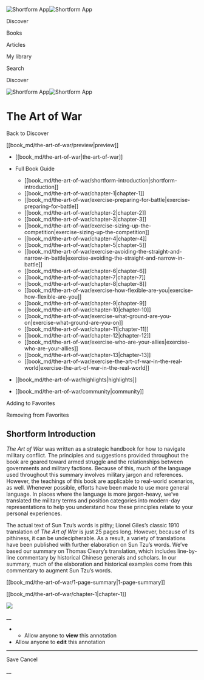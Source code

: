 ![Shortform App](/img/logo.36a2399e.svg)![Shortform App](/img/logo-dark.70c1b072.svg)

Discover

Books

Articles

My library

Search

Discover

![Shortform App](/img/logo.36a2399e.svg)![Shortform App](/img/logo-dark.70c1b072.svg)

# The Art of War

Back to Discover

[[book_md/the-art-of-war/preview|preview]]

  * [[book_md/the-art-of-war|the-art-of-war]]
  * Full Book Guide

    * [[book_md/the-art-of-war/shortform-introduction|shortform-introduction]]
    * [[book_md/the-art-of-war/chapter-1|chapter-1]]
    * [[book_md/the-art-of-war/exercise-preparing-for-battle|exercise-preparing-for-battle]]
    * [[book_md/the-art-of-war/chapter-2|chapter-2]]
    * [[book_md/the-art-of-war/chapter-3|chapter-3]]
    * [[book_md/the-art-of-war/exercise-sizing-up-the-competition|exercise-sizing-up-the-competition]]
    * [[book_md/the-art-of-war/chapter-4|chapter-4]]
    * [[book_md/the-art-of-war/chapter-5|chapter-5]]
    * [[book_md/the-art-of-war/exercise-avoiding-the-straight-and-narrow-in-battle|exercise-avoiding-the-straight-and-narrow-in-battle]]
    * [[book_md/the-art-of-war/chapter-6|chapter-6]]
    * [[book_md/the-art-of-war/chapter-7|chapter-7]]
    * [[book_md/the-art-of-war/chapter-8|chapter-8]]
    * [[book_md/the-art-of-war/exercise-how-flexible-are-you|exercise-how-flexible-are-you]]
    * [[book_md/the-art-of-war/chapter-9|chapter-9]]
    * [[book_md/the-art-of-war/chapter-10|chapter-10]]
    * [[book_md/the-art-of-war/exercise-what-ground-are-you-on|exercise-what-ground-are-you-on]]
    * [[book_md/the-art-of-war/chapter-11|chapter-11]]
    * [[book_md/the-art-of-war/chapter-12|chapter-12]]
    * [[book_md/the-art-of-war/exercise-who-are-your-allies|exercise-who-are-your-allies]]
    * [[book_md/the-art-of-war/chapter-13|chapter-13]]
    * [[book_md/the-art-of-war/exercise-the-art-of-war-in-the-real-world|exercise-the-art-of-war-in-the-real-world]]
  * [[book_md/the-art-of-war/highlights|highlights]]
  * [[book_md/the-art-of-war/community|community]]



Adding to Favorites 

Removing from Favorites 

## Shortform Introduction

_The Art of War_ was written as a strategic handbook for how to navigate military conflict. The principles and suggestions provided throughout the book are geared toward armed struggle and the relationships between governments and military factions. Because of this, much of the language used throughout this summary involves military jargon and references. However, the teachings of this book are applicable to real-world scenarios, as well. Whenever possible, efforts have been made to use more general language. In places where the language is more jargon-heavy, we’ve translated the military terms and position categories into modern-day representations to help you understand how these principles relate to your personal experiences.

The actual text of Sun Tzu’s words is pithy; Lionel Giles’s classic 1910 translation of _The Art of War_ is just 25 pages long. However, because of its pithiness, it can be undecipherable. As a result, a variety of translations have been published with further elaboration on Sun Tzu’s words. We’ve based our summary on Thomas Cleary’s translation, which includes line-by-line commentary by historical Chinese generals and scholars. In our summary, much of the elaboration and historical examples come from this commentary to augment Sun Tzu’s words.

[[book_md/the-art-of-war/1-page-summary|1-page-summary]]

[[book_md/the-art-of-war/chapter-1|chapter-1]]

![](https://bat.bing.com/action/0?ti=56018282&Ver=2&mid=17be6315-4081-46d0-abb1-9f945cf85598&sid=1711133063fa11eebdec89a8b8ae3bbc&vid=171147a063fa11eea7440fcfeb230d96&vids=0&msclkid=N&pi=0&lg=en-US&sw=800&sh=600&sc=24&nwd=1&tl=Shortform%20%7C%20Book&p=https%3A%2F%2Fwww.shortform.com%2Fapp%2Fbook%2Fthe-art-of-war%2Fshortform-introduction&r=&lt=383&evt=pageLoad&sv=1&rn=428033)

__

  *   * Allow anyone to **view** this annotation
  * Allow anyone to **edit** this annotation



* * *

Save Cancel

__



